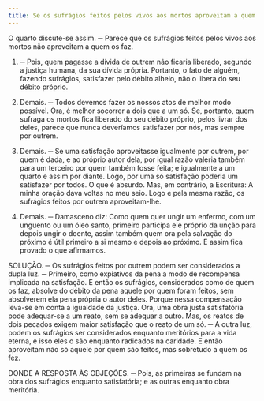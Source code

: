 ```yaml
---
title: Se os sufrágios feitos pelos vivos aos mortos aproveitam a quem os faz
---
```


O quarto discute-se assim. ─ Parece que os sufrágios feitos pelos vivos aos mortos não aproveitam a quem os faz.  

1. ─ Pois, quem pagasse a dívida de outrem não ficaria liberado, segundo a justiça humana, da sua dívida própria. Portanto, o fato de alguém, fazendo sufrágios, satisfazer pelo débito alheio, não o libera do seu débito próprio.  

2. Demais. ─ Todos devemos fazer os nossos atos de melhor modo possível. Ora, é melhor socorrer a dois que a um só. Se, portanto, quem sufraga os mortos fica liberado do seu débito próprio, pelos livrar dos deles, parece que nunca deveríamos satisfazer por nós, mas sempre por outrem. 

3. Demais. ─ Se uma satisfação aproveitasse igualmente por outrem, por quem é dada, e ao próprio autor dela, por igual razão valeria também para um terceiro por quem também fosse feita; e igualmente a um quarto e assim por diante. Logo, por uma só satisfação poderia um satisfazer por todos. O que é absurdo.  Mas, em contrário, a Escritura: A minha oração dava voltas no meu seio. Logo e pela mesma razão, os sufrágios feitos por outrem aproveitam-lhe.  

2. Demais. ─ Damasceno diz: Como quem quer ungir um enfermo, com um unguento ou um óleo santo, primeiro participa ele próprio da unção para depois ungir o doente, assim também quem ora pela salvação do próximo é útil primeiro a si mesmo e depois ao próximo. E assim fica provado o que afirmamos.  

SOLUÇÃO. ─ Os sufrágios feitos por outrem podem ser considerados a dupla luz. ─ Primeiro, como expiatívos da pena a modo de recompensa implicada na satisfação. E então os sufrágios, considerados como de quem os faz, absolve do débito da pena aquele por quem foram feitos, sem absolverem ela pena própria o autor deles. Porque nessa compensação leva-se em conta a igualdade da justiça. Ora, uma obra justa satisfatória pode adequar-se a um reato, sem se adequar a outro. Mas, os reatos de dois pecados exigem maior satisfação que o reato de um só. ─ A outra luz, podem os sufrágios ser considerados enquanto meritórios para a vida eterna, e isso eles o são enquanto radicados na caridade. E então aproveitam não só aquele por quem são feitos, mas sobretudo a quem os fez.  

DONDE A RESPOSTA ÀS OBJEÇÕES. ─ Pois, as primeiras se fundam na obra dos sufrágios enquanto satisfatória; e as outras enquanto obra meritória.
